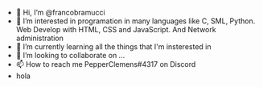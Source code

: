 - 👋 Hi, I’m @francobramucci
- 👀 I’m interested in programation in many languages like C, SML, Python. Web Develop with HTML, CSS and JavaScript. And Network administration
- 🌱 I’m currently learning all the things that I'm insterested in
- 💞️ I’m looking to collaborate on ...
- 📫 How to reach me PepperClemens#4317 on Discord
- hola
<!---
francobramucci/francobramucci is a ✨ special ✨ repository because its `README.md` (this file) appears on your GitHub profile.
You can click the Preview link to take a look at your changes.
--->
